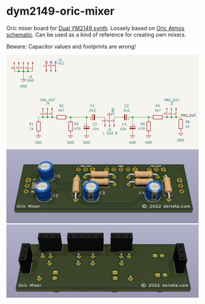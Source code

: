 # dym2149-oric-mixer
Oric mixer board for [Dual YM2149 synth](https://github.com/bderleta/dym2149-board). 
Loosely based on [Oric Atmos schematic](https://www.986-studio.com/wp-content/uploads/2014/09/OricSchematics.pdf). Can be used as a kind of reference for creating own mixers.

Beware: Capacitor values and footprints are wrong!

![Schematic](/assets/schematic.png)
![Schematic](/assets/front.png)
![Schematic](/assets/rear.png)
